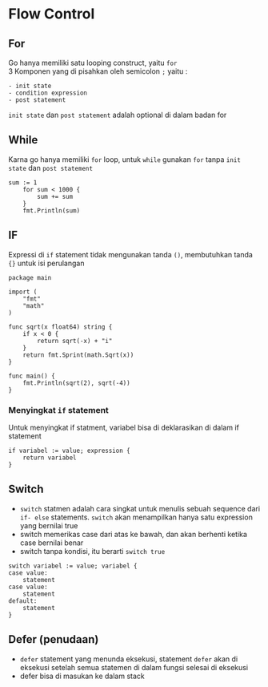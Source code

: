 # Flow Control

## For 
Go hanya memiliki satu looping construct, yaitu `for`   
3 Komponen yang di pisahkan oleh semicolon `;` yaitu :
```
- init state
- condition expression
- post statement
```

`init state` dan `post statement` adalah optional di dalam badan for

## While
Karna go hanya memiliki `for` loop, untuk `while` gunakan `for` tanpa `init state` dan `post statement` 
```
sum := 1
	for sum < 1000 {
		sum += sum
	}
	fmt.Println(sum)
```

## IF
Expressi di `if` statement tidak mengunakan tanda `()`,  membutuhkan tanda `{}` untuk isi perulangan
```
package main

import (
	"fmt"
	"math"
)

func sqrt(x float64) string {
	if x < 0 {
		return sqrt(-x) + "i"
	}
	return fmt.Sprint(math.Sqrt(x))
}

func main() {
	fmt.Println(sqrt(2), sqrt(-4))
}
```
### Menyingkat `if` statement
Untuk menyingkat if statment, variabel bisa di deklarasikan di dalam if statement
```
if variabel := value; expression {
	return variabel
}
```  

## Switch
* `switch` statmen adalah cara singkat untuk menulis sebuah sequence dari `if- else` statements.
`switch` akan menampilkan hanya satu expression yang bernilai true
* switch memerikas case dari atas ke bawah, dan akan berhenti ketika case bernilai benar
* switch tanpa kondisi, itu berarti `switch true`
```
switch variabel := value; variabel {
case value:
	statement
case value:
	statement
default:
	statement
}
```

## Defer (penudaan)
* ``defer`` statement yang menunda eksekusi, statement `defer` akan di eksekusi setelah semua statemen di dalam fungsi
selesai di eksekusi
* defer bisa di masukan ke dalam stack